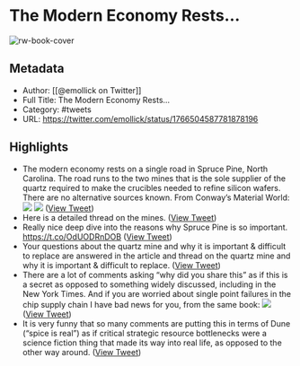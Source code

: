 # The Modern Economy Rests...

![rw-book-cover](https://pbs.twimg.com/profile_images/1601382188712398850/3AAOlqrX.jpg)

## Metadata
- Author: [[@emollick on Twitter]]
- Full Title: The Modern Economy Rests...
- Category: #tweets
- URL: https://twitter.com/emollick/status/1766504587781878196

## Highlights
- The modern economy rests on a single road in Spruce Pine, North Carolina. The road runs to the two mines that is the sole supplier of the quartz required to make the crucibles needed to refine silicon wafers.
  There are no alternative sources known. From Conway’s Material World: 
  ![](https://pbs.twimg.com/media/GIPijs-XoAA4aLo.jpg) 
  ![](https://pbs.twimg.com/media/GIPijtAWUAAe75p.jpg) ([View Tweet](https://twitter.com/emollick/status/1766504587781878196))
- Here is a detailed thread on the mines. ([View Tweet](https://twitter.com/emollick/status/1766507282907492747))
- Really nice deep dive into the reasons why Spruce Pine is so important. https://t.co/OdUODRnDOB ([View Tweet](https://twitter.com/emollick/status/1766544148276941024))
- Your questions about the quartz mine and why it is important & difficult to replace are answered in the article and thread on the quartz mine and why it is important & difficult to replace. ([View Tweet](https://twitter.com/emollick/status/1766554816145170446))
- There are a lot of comments asking “why did you share this” as if this is a secret as opposed to something widely discussed, including in the New York Times.
  And if you are worried about single point failures in the chip supply chain I have bad news for you, from the same book: 
  ![](https://pbs.twimg.com/media/GIRagbpXsAAMMEI.jpg) ([View Tweet](https://twitter.com/emollick/status/1766636472520589723))
- It is very funny that so many comments are putting this in terms of Dune (“spice is real”) as if critical strategic resource bottlenecks were a science fiction thing that made its way into real life, as opposed to the other way around. ([View Tweet](https://twitter.com/emollick/status/1766825211851149775))
